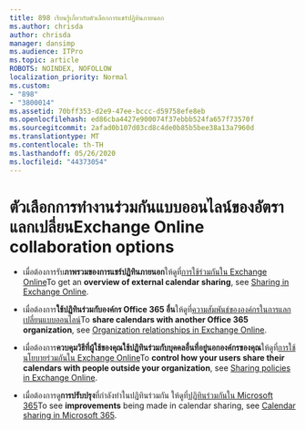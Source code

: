 ```yaml
---
title: 898 เรียนรู้เกี่ยวกับตัวเลือกการแชร์ปฏิทินภายนอก
ms.author: chrisda
author: chrisda
manager: dansimp
ms.audience: ITPro
ms.topic: article
ROBOTS: NOINDEX, NOFOLLOW
localization_priority: Normal
ms.custom:
- "898"
- "3800014"
ms.assetid: 70bff353-d2e9-47ee-bccc-d59758efe8eb
ms.openlocfilehash: ed86cba4427e900074f37ebbb524fa657f73570f
ms.sourcegitcommit: 2afad0b107d03cd8c4de0b85b5bee38a13a7960d
ms.translationtype: MT
ms.contentlocale: th-TH
ms.lasthandoff: 05/26/2020
ms.locfileid: "44373054"
---
```

# <a name="exchange-online-collaboration-options"></a><span data-ttu-id="6ae88-102">ตัวเลือกการทํางานร่วมกันแบบออนไลน์ของอัตราแลกเปลี่ยน</span><span class="sxs-lookup"><span data-stu-id="6ae88-102">Exchange Online collaboration options</span></span>

- <span data-ttu-id="6ae88-103">เมื่อต้องการรับ**ภาพรวมของการแชร์ปฏิทินภายนอก**ให้ดูที่[การใช้ร่วมกันใน Exchange Online](https://technet.microsoft.com/library/jj916670%28v=exchg.150%29.aspx)</span><span class="sxs-lookup"><span data-stu-id="6ae88-103">To get an **overview of external calendar sharing**, see [Sharing in Exchange Online](https://technet.microsoft.com/library/jj916670%28v=exchg.150%29.aspx).</span></span>

- <span data-ttu-id="6ae88-104">เมื่อต้องการ**ใช้ปฏิทินร่วมกับองค์กร Office 365 อื่น**ให้ดูที่[ความสัมพันธ์ขององค์กรในการแลกเปลี่ยนแบบออนไลน์](https://technet.microsoft.com/library/jj916658%28v=exchg.150%29.aspx)</span><span class="sxs-lookup"><span data-stu-id="6ae88-104">To **share calendars with another Office 365 organization**, see [Organization relationships in Exchange Online](https://technet.microsoft.com/library/jj916658%28v=exchg.150%29.aspx).</span></span>

- <span data-ttu-id="6ae88-105">เมื่อต้องการ**ควบคุมวิธีที่ผู้ใช้ของคุณใช้ปฏิทินร่วมกับบุคคลอื่นที่อยู่นอกองค์กรของคุณ**ให้ดูที่[การใช้นโยบายร่วมกันใน Exchange Online](https://technet.microsoft.com/library/jj916673%28v=exchg.150%29.aspx)</span><span class="sxs-lookup"><span data-stu-id="6ae88-105">To **control how your users share their calendars with people outside your organization**, see [Sharing policies in Exchange Online](https://technet.microsoft.com/library/jj916673%28v=exchg.150%29.aspx).</span></span>

- <span data-ttu-id="6ae88-106">เมื่อต้องการดู**การปรับปรุง**ที่กําลังทําในปฏิทินร่วมกัน ให้ดูที่[ปฏิทินร่วมกันใน Microsoft 365](https://support.office.com/article/calendar-sharing-in-microsoft-365-b576ecc3-0945-4d75-85f1-5efafb8a37b4)</span><span class="sxs-lookup"><span data-stu-id="6ae88-106">To see **improvements** being made in calendar sharing, see [Calendar sharing in Microsoft 365](https://support.office.com/article/calendar-sharing-in-microsoft-365-b576ecc3-0945-4d75-85f1-5efafb8a37b4).</span></span>
